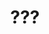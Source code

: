 ---
pid: MP198
title: "???"
location_transcription: 
zipcode: '19140'
outside_phl: 
neighborhood: Hunting Park
age: '16'
age_range: 13-19
instagram: 
image_file_name: MP_198.jpg
proposal_transcription: 
topic: Uplifting
topic_summary: '0'
type: Other No Form
keywords_other: yin and yang, harmony, peace
credit: 
image_labels: 
twitter: 
facebook: 
permalink: "/monuments/mp198/"
layout: item-page
---